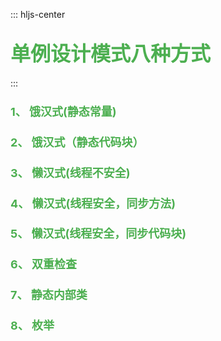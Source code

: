 ::: hljs-center

## <font color=#4CAF50 size=6>单例设计模式八种方式</font>

:::

 ### <font color=#4CAF50 size=4>1、 饿汉式(静态常量) </font>

 ### <font color=#4CAF50 size=4>2、 饿汉式（静态代码块）</font>

 ### <font color=#4CAF50 size=4>3、 懒汉式(线程不安全) </font>

 ### <font color=#4CAF50 size=4>4、 懒汉式(线程安全，同步方法) </font>

 ### <font color=#4CAF50 size=4>5、 懒汉式(线程安全，同步代码块) </font>

 ### <font color=#4CAF50 size=4>6、 双重检查 </font>

 ### <font color=#4CAF50 size=4>7、 静态内部类 </font>

 ### <font color=#4CAF50 size=4>8、 枚举  </font>

